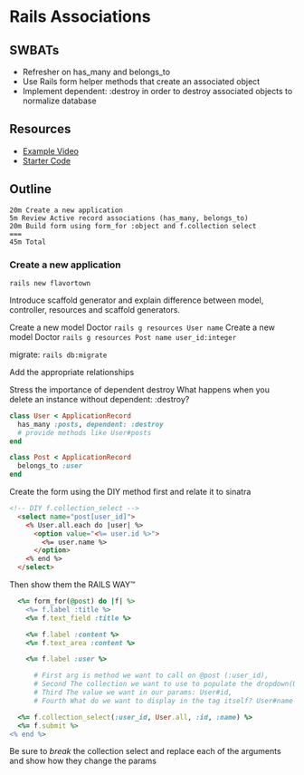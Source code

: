 # Rails Associations

## SWBATs

* Refresher on has_many and belongs_to
* Use Rails form helper methods that create an associated object
* Implement dependent: :destroy in order to destroy associated objects to normalize database


## Resources

* [Example Video](https://youtu.be/FrXjK9M9FfM)
* [Starter Code](https://github.com/learn-co-curriculum/lectures-starter-code/tree/master/rails/forms-associations)


## Outline

```text
20m Create a new application
5m Review Active record associations (has_many, belongs_to)
20m Build form using form_for :object and f.collection select
===
45m Total
```

### Create a new application

`rails new flavortown`

Introduce scaffold generator and explain difference between model, controller, resources and scaffold generators.

Create a new model Doctor `rails g resources User name`
Create a new model Doctor `rails g resources Post name user_id:integer`

migrate:
`rails db:migrate`

Add the appropriate relationships

Stress the importance of dependent destroy
What happens when you delete an instance without dependent: :destroy?
```ruby
class User < ApplicationRecord
  has_many :posts, dependent: :destroy
  # provide methods like User#posts
end

class Post < ApplicationRecord
  belongs_to :user
end

```

Create the form using the DIY method first and relate it to sinatra

```html
<!-- DIY f.collection_select -->
  <select name="post[user_id]">
    <% User.all.each do |user| %>
      <option value="<%= user.id %>">
        <%= user.name %>
      </option>
    <% end %>
  </select>
```

Then show them the RAILS WAY™️
```ruby
  <%= form_for(@post) do |f| %>
    <%= f.label :title %>
    <%= f.text_field :title %>

    <%= f.label :content %>
    <%= f.text_area :content %>

    <%= f.label :user %>

      # First arg is method we want to call on @post (:user_id),
      # Second The collection we want to use to populate the dropdown(User.all),
      # Third The value we want in our params: User#id,
      # Fourth What do we want to display in the tag itself? User#name

  <%= f.collection_select(:user_id, User.all, :id, :name) %>
  <%= f.submit %>
<% end %>
  ```


Be sure to _break_ the collection select and replace each of the arguments and show how they change the params
